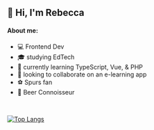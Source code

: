 ## 👋 Hi, I'm Rebecca

#### About me:

- 💻 Frontend Dev
- 🎓 studying EdTech
- 🧠 currently learning TypeScript, Vue, & PHP
- 💞️ looking to collaborate on an e-learning app
- ⚽ Spurs fan
- 🍺 Beer Connoisseur

<br>

  [![Top Langs](https://github-readme-stats.vercel.app/api/top-langs/?username=rebecca-94&layout=compact&langs_count=8&count-private=true)](https://github.com/anuraghazra/github-readme-stats)
